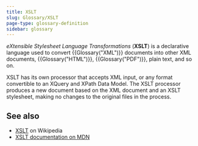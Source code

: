 ```yaml
---
title: XSLT
slug: Glossary/XSLT
page-type: glossary-definition
sidebar: glossary
---
```


_eXtensible Stylesheet Language Transformations_ (**XSLT**) is a declarative language used to convert {{Glossary("XML")}} documents into other XML documents, {{Glossary("HTML")}}, {{Glossary("PDF")}}, plain text, and so on.

XSLT has its own processor that accepts XML input, or any format convertible to an XQuery and XPath Data Model. The XSLT processor produces a new document based on the XML document and an XSLT stylesheet, making no changes to the original files in the process.

## See also

- [XSLT](https://en.wikipedia.org/wiki/XSLT) on Wikipedia
- [XSLT documentation on MDN](/en-US/docs/Web/XML/XSLT)
